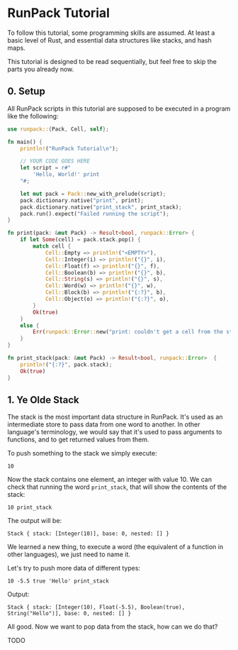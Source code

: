 # RunPack Tutorial

To follow this tutorial, some programming skills are assumed. At least a basic level of Rust, and essential data structures like stacks, and hash maps.

This tutorial is designed to be read sequentially, but feel free to skip the parts you already now.

## 0. Setup

All RunPack scripts in this tutorial are supposed to be executed in a program like the following:

```rust
use runpack::{Pack, Cell, self};

fn main() {
    println!("RunPack Tutorial\n");

    // YOUR CODE GOES HERE
    let script = r#"
        'Hello, World!' print
    "#;

    let mut pack = Pack::new_with_prelude(script);
    pack.dictionary.native("print", print);
    pack.dictionary.native("print_stack", print_stack);
    pack.run().expect("Failed running the script");
}

fn print(pack: &mut Pack) -> Result<bool, runpack::Error> {
    if let Some(cell) = pack.stack.pop() {
        match cell {
            Cell::Empty => println!("<EMPTY>"),
            Cell::Integer(i) => println!("{}", i),
            Cell::Float(f) => println!("{}", f),
            Cell::Boolean(b) => println!("{}", b),
            Cell::String(s) => println!("{}", s),
            Cell::Word(w) => println!("{}", w),
            Cell::Block(b) => println!("{:?}", b),
            Cell::Object(o) => println!("{:?}", o),
        }
        Ok(true)
    }
    else {
        Err(runpack::Error::new("print: couldn't get a cell from the stack".into(), 1000))
    }
}

fn print_stack(pack: &mut Pack) -> Result<bool, runpack::Error>  {
    println!("{:?}", pack.stack);
    Ok(true)
}
```

## 1. Ye Olde Stack

The stack is the most important data structure in RunPack. It's used as an intermediate store to pass data from one word to another. In other language's terminology, we would say that it's used to pass arguments to functions, and to get returned values from them.

To push something to the stack we simply execute:

```
10
```

Now the stack contains one element, an integer with value 10. We can check that running the word `print_stack`, that will show the contents of the stack:

```
10 print_stack
```

The output will be:

```
Stack { stack: [Integer(10)], base: 0, nested: [] }
```

We learned a new thing, to execute a word (the equivalent of a function in other languages), we just need to name it.

Let's try to push more data of different types:

```
10 -5.5 true 'Hello' print_stack
```

Output:

```
Stack { stack: [Integer(10), Float(-5.5), Boolean(true), String("Hello")], base: 0, nested: [] }
```

All good. Now we want to pop data from the stack, how can we do that?

TODO